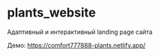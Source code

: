 # plants_website

Адаптивный и интерактивный landing page сайта

Демо: https://comfort777888-plants.netlify.app/
